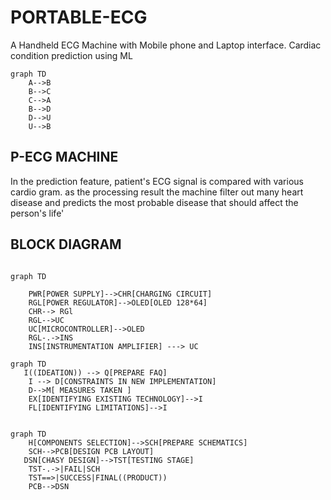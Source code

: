 # PORTABLE-ECG
A Handheld ECG Machine with Mobile phone and Laptop interface. Cardiac condition prediction using ML
```mermaid
graph TD
    A-->B
    B-->C
    C-->A
    B-->D
    D-->U
    U-->B
```
## P-ECG MACHINE

In the prediction feature, patient's ECG signal is compared with various cardio gram.
as the processing result the machine filter out many heart disease and predicts the most probable disease that should affect the person's life'


## BLOCK DIAGRAM
~~~mermaid

graph TD
 
    PWR[POWER SUPPLY]-->CHR[CHARGING CIRCUIT]
    RGL[POWER REGULATOR]-->OLED[OLED 128*64]
    CHR--> RGl
    RGL-->UC 
    UC[MICROCONTROLLER]-->OLED
    RGL-.->INS
    INS[INSTRUMENTATION AMPLIFIER] ---> UC
~~~

~~~mermaid
graph TD 
   I((IDEATION)) --> Q[PREPARE FAQ] 
    I --> D[CONSTRAINTS IN NEW IMPLEMENTATION]
    D-->M[ MEASURES TAKEN ]
    EX[IDENTIFYING EXISTING TECHNOLOGY]-->I
    FL[IDENTIFYING LIMITATIONS]-->I
    
~~~
~~~mermaid
graph TD
    H[COMPONENTS SELECTION]-->SCH[PREPARE SCHEMATICS]
    SCH-->PCB[DESIGN PCB LAYOUT]
   DSN[CHASY DESIGN]-->TST[TESTING STAGE]
    TST-.->|FAIL|SCH
    TST==>|SUCCESS|FINAL((PRODUCT))
    PCB-->DSN

~~~